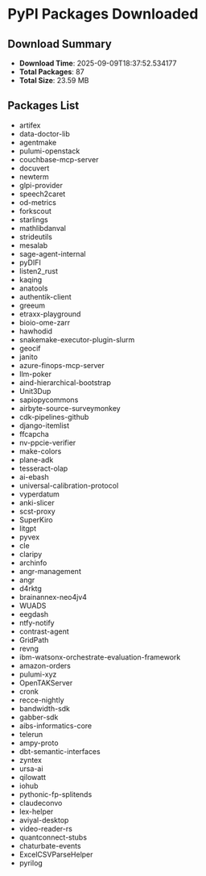 # PyPI Packages Downloaded

## Download Summary
- **Download Time**: 2025-09-09T18:37:52.534177
- **Total Packages**: 87
- **Total Size**: 23.59 MB

## Packages List
- artifex
- data-doctor-lib
- agentmake
- pulumi-openstack
- couchbase-mcp-server
- docuvert
- newterm
- glpi-provider
- speech2caret
- od-metrics
- forkscout
- starlings
- mathlibdanval
- strideutils
- mesalab
- sage-agent-internal
- pyDIFI
- listen2_rust
- kaqing
- anatools
- authentik-client
- greeum
- etraxx-playground
- bioio-ome-zarr
- hawhodid
- snakemake-executor-plugin-slurm
- geocif
- janito
- azure-finops-mcp-server
- llm-poker
- aind-hierarchical-bootstrap
- Unit3Dup
- sapiopycommons
- airbyte-source-surveymonkey
- cdk-pipelines-github
- django-itemlist
- ffcapcha
- nv-ppcie-verifier
- make-colors
- plane-adk
- tesseract-olap
- ai-ebash
- universal-calibration-protocol
- vyperdatum
- anki-slicer
- scst-proxy
- SuperKiro
- litgpt
- pyvex
- cle
- claripy
- archinfo
- angr-management
- angr
- d4rktg
- brainannex-neo4jv4
- WUADS
- eegdash
- ntfy-notify
- contrast-agent
- GridPath
- revng
- ibm-watsonx-orchestrate-evaluation-framework
- amazon-orders
- pulumi-xyz
- OpenTAKServer
- cronk
- recce-nightly
- bandwidth-sdk
- gabber-sdk
- aibs-informatics-core
- telerun
- ampy-proto
- dbt-semantic-interfaces
- zyntex
- ursa-ai
- qilowatt
- iohub
- pythonic-fp-splitends
- claudeconvo
- lex-helper
- aviyal-desktop
- video-reader-rs
- quantconnect-stubs
- chaturbate-events
- ExcelCSVParseHelper
- pyrilog

